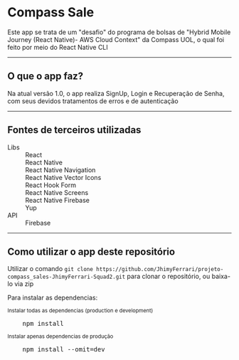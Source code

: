  <h1>Compass Sale</h1>
 <section>
 Este app se trata de um "desafio" do programa de bolsas de "Hybrid Mobile Journey (React Native)- AWS Cloud Context" da Compass UOL, o qual foi feito por meio do React Native CLI
 </section>
 <hr>
 <section>
 <h2>O que o app faz?</h2>
 Na atual versão 1.0, o app realiza SignUp, Login e Recuperação de Senha, com seus devidos tratamentos de erros e de autenticação
 </section>
 <hr>
 <h2>Fontes de terceiros utilizadas</h2>
<dt>
    <dt>Libs</dt>
    <dd>React</dd>
    <dd>React Native</dd>
    <dd>React Native Navigation</dd>
    <dd>React Native Vector Icons </dd>
    <dd>React Hook Form</dd>
    <dd>React Native Screens</dd>
    <dd>React Native Firebase</dd>
    <dd>Yup</dd>
    <dt>API</dt>
    <dd>Firebase</dd>
</dt>
<hr>
<h2>Como utilizar o app deste repositório</h2>
<Section>Utilizar o comando <code>git clone https://github.com/JhimyFerrari/projeto-compass_sales-JhimyFerrari-Squad2.git</code> para clonar o repositório, ou baixa-lo via zip</Section>


Para instalar as dependencias:
<br>

<small>Instalar todas as dependencias (production e development) </small>
<pre>
    npm install
</pre>
<small>Instalar apenas dependencias de produção </small>
<pre>
    npm install --omit=dev
</pre>